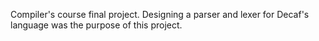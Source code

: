 Compiler's course final project. Designing a parser and lexer for Decaf's language was the purpose of this project.
